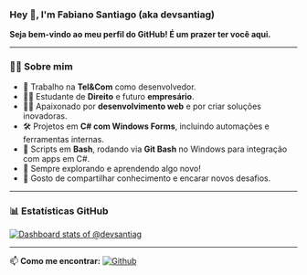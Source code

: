 ### Hey 👋, I'm Fabiano Santiago (aka devsantiag)

**Seja bem-vindo ao meu perfil do GitHub! É um prazer ter você aqui.**

---

### 👨‍💻 Sobre mim

- 💼 Trabalho na **Tel&Com** como desenvolvedor.
- 👨‍🎓 Estudante de **Direito** e futuro **empresário**.
- 🧑‍💻 Apaixonado por **desenvolvimento web** e por criar soluções inovadoras.
- 🛠️ Projetos em **C# com Windows Forms**, incluindo automações e ferramentas internas.
- 🐧 Scripts em **Bash**, rodando via **Git Bash** no Windows para integração com apps em C#.
- 🌱 Sempre explorando e aprendendo algo novo!
- 💬 Gosto de compartilhar conhecimento e encarar novos desafios.

---

### 📊 Estatísticas GitHub

[![Dashboard stats of @devsantiag](https://next.ossinsight.io/widgets/official/compose-user-dashboard-stats/thumbnail.png?user_id=98044979&image_size=auto&color_scheme=dark)](https://next.ossinsight.io/widgets/official/compose-user-dashboard-stats?user_id=98044979)

---

📫 **Como me encontrar:**
[![Github](https://img.shields.io/github/followers/devsantiag?label=Follow&style=social)](https://github.com/devsantiag)
